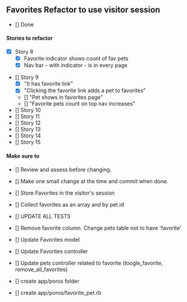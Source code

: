 ## Favorites Refactor to use visitor session
- [] Done

#### Stories to refactor
- [x] Story 8
  - [x] Favorite indicator shows count of fav pets
  - [x] Nav bar - with indicator - is in every page
- [] Story 9
  - [x] "It has favorite link"
  - [x] "Clicking the favorite link adds a pet to favorites"
  - [] "Pet shows in favorites page"
  - [] "Favorite pets count on top nav increases"
- [] Story 10
- [] Story 11
- [] Story 12
- [] Story 13
- [] Story 14
- [] Story 15

#### Make sure to
- [] Review and assess before changing.
- [] Make one small change at the time and commit when done.
- [] Store Favorites in the visitor's session
- [] Collect favorites as an array and by pet.id
- [] UPDATE ALL TESTS
- [] Remove favorite column. Change pets table not to have 'favorite'

- [] Update Favorites model
- [] Update Favorites controller
- [] Update pets controller related to favorite (toogle_favorite, remove_all_favorites)
- [] create app/poros folder
- [] create app/poros/favorite_pet.rb